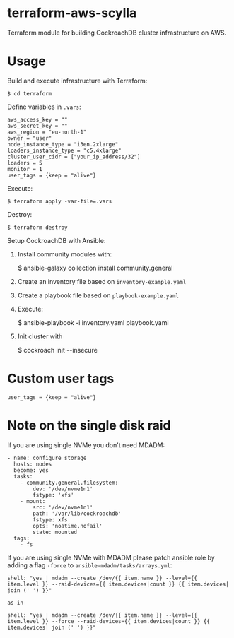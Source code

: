 # terraform-aws-scylla

Terraform module for building CockroachDB cluster infrastructure on AWS.

# Usage

Build and execute infrastructure with Terraform:

    $ cd terraform

Define variables in `.vars`:

    aws_access_key = ""
    aws_secret_key = ""
    aws_region = "eu-north-1"
    owner = "user"
    node_instance_type = "i3en.2xlarge"
    loaders_instance_type = "c5.4xlarge"
    cluster_user_cidr = ["your_ip_address/32"]
    loaders = 5
    monitor = 1
    user_tags = {keep = "alive"}

Execute:

    $ terraform apply -var-file=.vars

Destroy:

    $ terraform destroy

Setup CockroachDB with Ansible:

1. Install community modules with:

    $ ansible-galaxy collection install community.general

2. Create an inventory file based on `inventory-example.yaml`
3. Create a playbook file based on `playbook-example.yaml`
4. Execute:

    $ ansible-playbook -i inventory.yaml playbook.yaml

5. Init cluster with

    $ cockroach init --insecure

# Custom user tags

    user_tags = {keep = "alive"}

# Note on the single disk raid

If you are using single NVMe you don't need MDADM:

    - name: configure storage
      hosts: nodes
      become: yes
      tasks:
        - community.general.filesystem:
            dev: '/dev/nvme1n1'
            fstype: 'xfs'
        - mount:
            src: '/dev/nvme1n1'
            path: '/var/lib/cockroachdb'
            fstype: xfs
            opts: 'noatime,nofail'
            state: mounted
      tags:
        - fs

If you are using single NVMe with MDADM please patch ansible role
by adding a flag `-force` to `ansible-mdadm/tasks/arrays.yml`:

    shell: "yes | mdadm --create /dev/{{ item.name }} --level={{ item.level }} --raid-devices={{ item.devices|count }} {{ item.devices| join (' ') }}"

    as in

    shell: "yes | mdadm --create /dev/{{ item.name }} --level={{ item.level }} --force --raid-devices={{ item.devices|count }} {{ item.devices| join (' ') }}"
